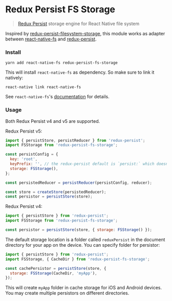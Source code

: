 # Redux Persist FS Storage

> [Redux Persist](https://github.com/rt2zz/redux-persist/) storage engine for React Native file system

Inspired by [redux-persist-filesystem-storage](https://github.com/robwalkerco/redux-persist-filesystem-storage), this module works as adapter between [react-native-fs](https://github.com/itinance/react-native-fs) and [redux-persist](https://github.com/rt2zz/redux-persist/).

### Install

```
yarn add react-native-fs redux-persist-fs-storage
```

This will install `react-native-fs` as dependency. So make sure to link it natively:

```
react-native link react-native-fs
```

See `react-native-fs`'s [documentation](https://github.com/itinance/react-native-fs) for details.

### Usage

Both Redux Persist v4 and v5 are supported.

Redux Persist v5:

```js
import { persistStore, persistReducer } from 'redux-persist';
import FSStorage from 'redux-persist-fs-storage';

const persistConfig = {
  key: 'root',
  keyPrefix: '', // the redux-persist default is `persist:` which doesn't work with some file systems
  storage: FSStorage(),
};

const persistedReducer = persistReducer(persistConfig, reducer);

const store = createStore(persistedReducer);
const persistor = persistStore(store);
```

Redux Persist v4:

```js
import { persistStore } from 'redux-persist';
import FSStorage from 'redux-persist-fs-storage';

const persistor = persistStore(store, { storage: FSStorage() });
```

The default storage location is a folder called `reduxPersist` in the document directory for your app on the device. You can specify folder for persistor:

```js
import { persistStore } from 'redux-persist';
import FSStorage, { CacheDir } from 'redux-persist-fs-storage';

const cachePersistor = persistStore(store, {
  storage: FSStorage(CacheDir, 'myApp'),
});
```

This will create `myApp` folder in cache storage for iOS and Android devices. You may create multiple persistors on different directories.
